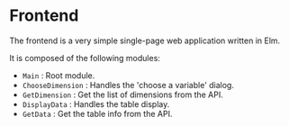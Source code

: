 # Frontend

The frontend is a very simple single-page web application written in Elm.

It is composed of the following modules:

  * `Main` : Root module.
  * `ChooseDimension` : Handles the 'choose a variable' dialog.
  * `GetDimension` : Get the list of dimensions from the API.
  * `DisplayData` : Handles the table display.
  * `GetData` : Get the table info from the API. 
